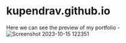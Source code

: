 # kupendrav.github.io


Here we can see the preview of my portfolio -
![Screenshot 2023-10-15 122351](https://github.com/kupendrav/kupendrav.github.io/assets/93828746/28e2f2a9-01a9-445a-9dce-e6bb0844da0a)
